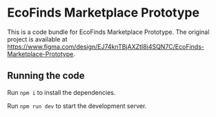
  # EcoFinds Marketplace Prototype

  This is a code bundle for EcoFinds Marketplace Prototype. The original project is available at https://www.figma.com/design/EJ74knTBjAXZtI8i4SQN7C/EcoFinds-Marketplace-Prototype.

  ## Running the code

  Run `npm i` to install the dependencies.

  Run `npm run dev` to start the development server.
  